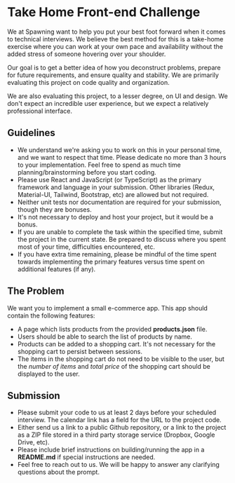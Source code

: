 # Take Home Front-end Challenge
We at Spawning want to help you put your best foot forward when it comes to technical interviews. We believe the best method for this is a take-home exercise where you can work at your own pace and availability without the added stress of someone hovering over your shoulder.

Our goal is to get a better idea of how you deconstruct problems, prepare for future requirements, and ensure quality and stability. We are primarily evaluating this project on code quality and organization.

We are also evaluating this project, to a lesser degree, on UI and design. We don't expect an incredible user experience, but we expect a relatively professional interface.

## Guidelines
* We understand we're asking you to work on this in your personal time, and we want to respect that time. Please dedicate no more than 3 hours to your implementation. Feel free to spend as much time planning/brainstorming before you start coding.
* Please use React and JavaScript (or TypeScript) as the primary framework and language in your submission. Other libraries (Redux, Material-UI, Tailwind, Bootstrap, etc) are allowed but not required.
* Neither unit tests nor documentation are required for your submission, though they are bonuses.
* It's not necessary to deploy and host your project, but it would be a bonus.
* If you are unable to complete the task within the specified time, submit the project in the current state. Be prepared to discuss where you spent most of your time, difficulties encountered, etc.
* If you have extra time remaining, please be mindful of the time spent towards implementing the primary features versus time spent on additional features (if any).

## The Problem
We want you to implement a small e-commerce app. This app should contain the following features:
* A page which lists products from the provided **products.json** file.
* Users should be able to search the list of products by name.
* Products can be added to a shopping cart. It's not necessary for the shopping cart to persist between sessions.
* The items in the shopping cart do not need to be visible to the user, but the *number of items* and *total price* of the shopping cart should be displayed to the user.

## Submission
* Please submit your code to us at least 2 days before your scheduled interview. The calendar link has a field for the URL to the project code.
* Either send us a link to a public Github repository, or a link to the project as a ZIP file stored in a third party storage service (Dropbox, Google Drive, etc).
* Please include brief instructions on building/running the app in a **README.md** if special instructions are needed.
* Feel free to reach out to us. We will be happy to answer any clarifying questions about the prompt.